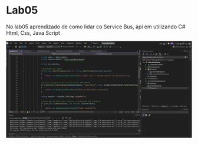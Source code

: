 # Lab05
No lab05 aprendizado de como lidar co Service Bus, api em utilizando C# Html, Css, Java Script 


![Logo do Projeto](functions01.png)


